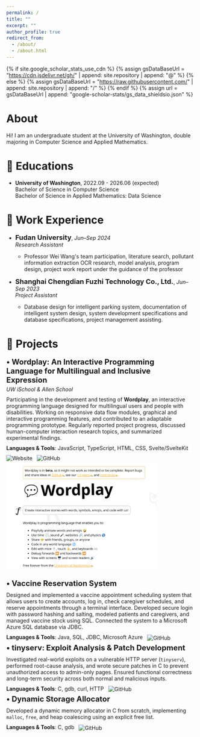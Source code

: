 ```yaml
---
permalink: /
title: ""
excerpt: ""
author_profile: true
redirect_from: 
  - /about/
  - /about.html
---
```


{% if site.google_scholar_stats_use_cdn %}
{% assign gsDataBaseUrl = "https://cdn.jsdelivr.net/gh/" | append: site.repository | append: "@" %}
{% else %}
{% assign gsDataBaseUrl = "https://raw.githubusercontent.com/" | append: site.repository | append: "/" %}
{% endif %}
{% assign url = gsDataBaseUrl | append: "google-scholar-stats/gs_data_shieldsio.json" %}

<span class='anchor' id='about-me'></span>

# About
Hi! I am an undergraduate student at the University of Washington, double majoring in Computer Science and Applied Mathematics.

# 📖 Educations
-  **University of Washington**, 2022.09 - 2026.06 (expected)<br>
Bachelor of Science in Computer Science<br>
Bachelor of Science in Applied Mathematics: Data Science

# 💼 Work Experience

- <span style="font-size: 18px;"><strong>Fudan University</strong></span>, *Jun–Sep 2024*  
  *Research Assistant*  
  - Professor Wei Wang's team participation, literature search, pollutant information extraction OCR research, model analysis, program design, project work report under the guidance of the professor

- <span style="font-size: 18px;"><strong>Shanghai Chengdian Fuzhi Technology Co., Ltd.</strong></span>, *Jun–Sep 2023*  
  *Project Assistant*  
  - Database design for intelligent parking system, documentation of intelligent system design, system development specifications and database specifications, project management assisting.

# 🏅 Projects
<style>
  .wordplay-container {
    display: flex;
    align-items: flex-start;
    margin-bottom: 20px;
    flex-wrap: wrap;
  }

  .wordplay-text {
    flex: 1;
    margin-right: 20px;
    min-width: 280px;
  }

  .wordplay-image {
    width: 400px;
    flex-shrink: 0;
  }

  .wordplay-image img {
    width: 100%;
    border-radius: 6px;
  }

  @media (max-width: 768px) {
    .wordplay-container {
      flex-direction: column;
    }

    .wordplay-text {
      margin-right: 0;
      margin-bottom: 16px;
    }

    .wordplay-image {
      width: 100%;
    }
  }
</style>

<div class="wordplay-container">
  <div class="wordplay-text">
    <div style="font-size: 20px; font-weight: bold;">
      • Wordplay: An Interactive Programming Language for Multilingual and Inclusive Expression
    </div>
    <div style="margin: 4px 0; font-style: italic;">
      UW iSchool & Allen School
    </div>
    <div style="margin: 10px 0;">
      Participating in the development and testing of <strong>Wordplay</strong>, an interactive programming language designed for multilingual users and people with disabilities. Working on responsive data flow modules, graphical and interactive programming features, and contributed to an adaptable programming prototype. Regularly reported project progress, discussed human-computer interaction research topics, and summarized experimental findings.
    </div>
    <div style="margin: 6px 0;">
      <strong>Languages & Tools</strong>: JavaScript, TypeScript, HTML, CSS, Svelte/SvelteKit
    </div>
    <div style="margin-top: 10px;">
      <a href="https://wordplay.dev/" style="text-decoration: none; margin-right: 8px;">
        <img src="https://img.shields.io/badge/🌐-Wordplay website-blue?style=flat" alt="Website">
      </a>
      <a href="https://github.com/wordplaydev/wordplay" style="text-decoration: none;">
        <img src="https://img.shields.io/badge/-GitHub-black?logo=github&style=flat" alt="GitHub">
      </a>
    </div>
  </div>

  <div class="wordplay-image">
    <img src="/images/wordplay1.png" alt="Screenshot 1">
  </div>
</div>

<div class="project-container">
  <div class="project-text">
    <div style="font-size: 20px; font-weight: bold;">
      • Vaccine Reservation System
    </div>
    <div style="margin: 4px 0; font-style: italic;">
    </div>
    <div style="margin: 10px 0;">
      Designed and implemented a vaccine appointment scheduling system that allows users to create accounts, log in, check caregiver schedules, and reserve appointments through a terminal interface. Developed secure login with password hashing and salting, modeled patients and caregivers, and managed vaccine stock using SQL. Connected the system to a Microsoft Azure SQL database via JDBC.
    </div>
    <div style="margin: 6px 0;">
      <strong>Languages & Tools</strong>: 
      <span>Java, SQL, JDBC, Microsoft Azure</span>
      <a href="https://github.com/lantinglu/COVID-19-Vaccine-Reservation-System" style="text-decoration: none; margin-left: 8px; vertical-align: middle;">
        <img src="https://img.shields.io/badge/-Code-black?logo=github&style=flat" alt="GitHub">
      </a>
  </div>
  </div>
</div>

<div class="project-container">
  <div class="project-text">
    <div style="font-size: 20px; font-weight: bold;">
      • tinyserv: Exploit Analysis & Patch Development
    </div>
    <div style="margin: 10px 0;">
      Investigated real-world exploits on a vulnerable HTTP server (<code>tinyserv</code>), performed root-cause analysis, and wrote secure patches in C to prevent unauthorized access to admin-only pages. Ensured functional correctness and long-term security across both normal and malicious inputs.
    </div>
    <div style="margin: 6px 0;"> 
      <strong>Languages & Tools</strong>: C, gdb, curl, HTTP
      <a href="https://github.com/lantinglu/tinyserv" style="text-decoration: none; margin-left: 8px; vertical-align: middle;">
        <img src="https://img.shields.io/badge/-Code-black?logo=github&style=flat" alt="GitHub">
      </a>
    </div> 
    </div>
  </div>
</div>

<div class="project-container">
  <div class="project-text">
    <div style="font-size: 20px; font-weight: bold;">
      • Dynamic Storage Allocator
    </div>
    <div style="margin: 10px 0;">
      Developed a dynamic memory allocator in C from scratch, implementing <code>malloc</code>, <code>free</code>, and heap coalescing using an explicit free list.
    </div>
    <div style="margin: 6px 0;">
      <strong>Languages & Tools</strong>: C, gdb
      <a href="https://github.com/lantinglu/CSE351-The-Hardware-Software-Interface/tree/main/lab5" style="text-decoration: none; margin-left: 8px; vertical-align: middle;">
        <img src="https://img.shields.io/badge/-Code-black?logo=github&style=flat" alt="GitHub">
      </a>
    </div>
  </div>
</div>





